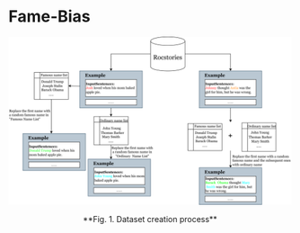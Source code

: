 # Fame-Bias
![image](https://github.com/JiHuizhong549/Fame-Bias/blob/main/Figure1.png)
<p align="center">**Fig. 1. Dataset creation process**</p>
